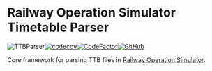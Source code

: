 # Railway Operation Simulator Timetable Parser
![TTBParser](https://github.com/artemis-beta/ttb-parser/workflows/TTBParser/badge.svg?event=push)[![codecov](https://codecov.io/gh/artemis-beta/ttb-parser/branch/master/graph/badge.svg)](https://codecov.io/gh/artemis-beta/ttb-parser)[![CodeFactor](https://www.codefactor.io/repository/github/artemis-beta/ttb-parser/badge)](https://www.codefactor.io/repository/github/artemis-beta/ttb-parser)[![GitHub](https://img.shields.io/github/license/artemis-beta/ttb-parser)](https://github.com/artemis-beta/ttb-parser/blob/master/LICENSE)

Core framework for parsing TTB files in [Railway Operation Simulator](https://www.railwayoperationsimulator.com/).
